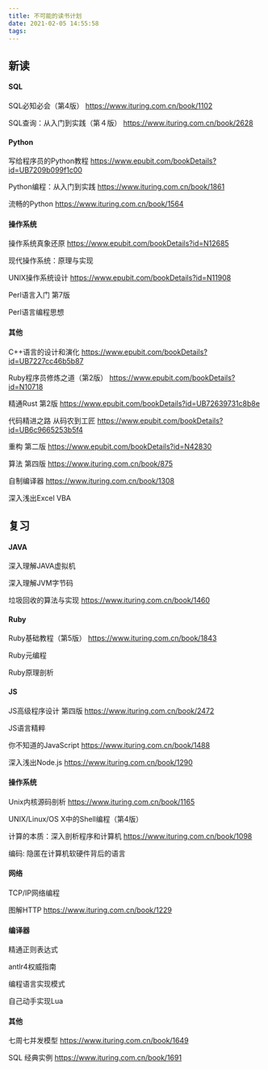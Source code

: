 ```yaml
---
title: 不可能的读书计划
date: 2021-02-05 14:55:58
tags:
---
```


## 新读

#### SQL
SQL必知必会（第4版）
https://www.ituring.com.cn/book/1102

SQL查询：从入门到实践（第４版）
https://www.ituring.com.cn/book/2628

#### Python
写给程序员的Python教程
https://www.epubit.com/bookDetails?id=UB7209b099f1c00

Python编程：从入门到实践
https://www.ituring.com.cn/book/1861

流畅的Python
https://www.ituring.com.cn/book/1564

#### 操作系统
操作系统真象还原
https://www.epubit.com/bookDetails?id=N12685

现代操作系统：原理与实现

UNIX操作系统设计
https://www.epubit.com/bookDetails?id=N11908

Perl语言入门 第7版

Perl语言编程思想

#### 其他
C++语言的设计和演化
https://www.epubit.com/bookDetails?id=UB7227cc46b5b87

Ruby程序员修炼之道（第2版）
https://www.epubit.com/bookDetails?id=N10718

精通Rust 第2版
https://www.epubit.com/bookDetails?id=UB72639731c8b8e

代码精进之路 从码农到工匠
https://www.epubit.com/bookDetails?id=UB6c9665253b5f4

重构 第二版
https://www.epubit.com/bookDetails?id=N42830

算法 第四版
https://www.ituring.com.cn/book/875

自制编译器
https://www.ituring.com.cn/book/1308

深入浅出Excel VBA

## 复习

#### JAVA
深入理解JAVA虚拟机

深入理解JVM字节码

垃圾回收的算法与实现
https://www.ituring.com.cn/book/1460

#### Ruby
Ruby基础教程（第5版）
https://www.ituring.com.cn/book/1843

Ruby元编程

Ruby原理剖析

#### JS
JS高级程序设计 第四版
https://www.ituring.com.cn/book/2472

JS语言精粹

你不知道的JavaScript
https://www.ituring.com.cn/book/1488

深入浅出Node.js
https://www.ituring.com.cn/book/1290

#### 操作系统
Unix内核源码剖析
https://www.ituring.com.cn/book/1165

UNIX/Linux/OS X中的Shell编程（第4版）

计算的本质：深入剖析程序和计算机
https://www.ituring.com.cn/book/1098

编码: 隐匿在计算机软硬件背后的语言

#### 网络
TCP/IP网络编程

图解HTTP
https://www.ituring.com.cn/book/1229

#### 编译器
精通正则表达式

antlr4权威指南

编程语言实现模式

自己动手实现Lua

#### 其他
七周七并发模型
https://www.ituring.com.cn/book/1649

SQL 经典实例
https://www.ituring.com.cn/book/1691








